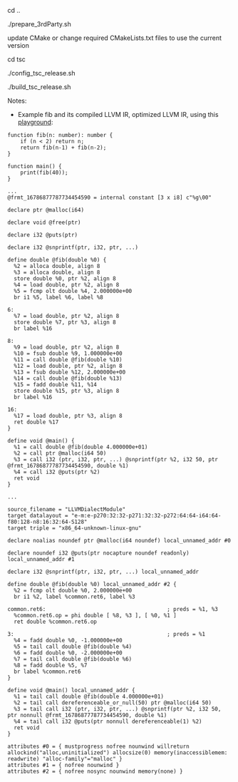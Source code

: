 cd ..

./prepare_3rdParty.sh

update CMake or change required CMakeLists.txt files to use the current version

cd tsc

./config_tsc_release.sh

./build_tsc_release.sh

Notes:
- Example fib and its compiled LLVM IR, optimized LLVM IR, using this [playground](https://godbolt.org/#z:OYLghAFBqd5TKALEBjA9gEwKYFFMCWALugE4A0BIEAZgQDbYB2AhgLbYgDkAjF%2BTXRMiAZVQtGIHgA4BQogFUAztgAKAD24AGfgCsp5eiyagiATwAO2JalIELRcisaoiBIdWaYAwunoBXNiYQACZyLwAZAiZsADlAgCNsUhAAZh5yC3QlYncmXwCg0Mzs3KEomPi2JJT0p2wXNyERIhZSIgLA4LDnbFc8lraiCrjE5LSMpVb2zqKe6eHo0erx9IBKJ3R/UlROLhYEqdIWVwBqVCMlJVOAEWwLIY5hU4BSAHYAIRetAEFT//OQiO/lcZAgFn8CXoBFQp1YHBApyO0WAa1en3eN2%2BP2xANOFjswli7GwEDWiIAbugCJh0V9fni8QTokQIC8QiE7g92k8iHCSYj2SFXiEPqciEgCEoAHTw7BrF6pel/AGY7G4gEHI4nPnM4QAWWw2DcJjJlOpmEVYoA9NbTmx/FNTklTgQ2BZGLzsLToqccHYKd7zpcVEp1W8sb9sRcWFdTj9UBh/MIUVzHsw%2Bdh1EQvNc0zyM3SNf8MExgaDSGSiwzGf8lP4rJWhQmkymTKdjLSfv5CCbgEKFUrTrbAWWiKQQSRSNdff6CIHaTGrtZ7Y6%2BeJ6PQkQ3kmTi%2BjIzia/89URDcaUWbTlSadWVbXT2yOQAVJDYeOJrZt4C3e7p54cMa1zYCcSCnPqQiYCwZgdnyPBaOw0oDla%2B5qlGx6nMAzDJCwOYAEr3GQRBKFeN60u8yq1iehKskKADi2HHH2HafsmzGkIR7QytKSEcoOlGqhG4aHtiNDJv0Qj2iw0RVhR%2B6MHyODckQvKIvmKkZlaw52ugADW4roOcHG4e%2BLCnBxNDJMwuwGR2TAdoc446uKljYPuSn/nyio3HC2AAO4fq2fbqbye5DiOem2bYIE5nZtKxjkwD2WZTBCAAtFqTlnPWCRLmGGEeQWwjSqexIcGFAn/IVGnFae559hV%2B62tVvLSlhMRMdgBFZFxFXaacySkGQiItYWUpwugfLoDQLlWIFX7BX%2BRWOOcxipXyJy7HG7U4fhnHEcJXAbPQ3AAKz8MEXA6OQ6DcM%2BrliHYDinMSbiBkiWw7O%2B7LpPwRDaEdGy6WkqTSqk4MQ5DkMAGyGNwAAs/BsCAbzw2DqTSJjqTw/DbzQ1oWjw%2BQl3XbdXD8EoIBaOQ/1XUd5BwLAKBZn0/hTpQ1BtMASiqMYDQiEg6B%2BZdfDkBg7oMLheS8zE9AC0LJP8OLFgMOMxGoAA%2BloWsa6kp0a8AqBi%2BgEuMKQZV7ErJsq2bADybPy8LAPhOofQ/KQ3PcPwLOoC0hCXfwgjCGIEicDwRNB4oKgaM7%2BgZEYJggOYVg2E9jjQoc8AbOgDh5JT5M3YGpB2DglOQBsSifbsBhTP7Mv84LTu8PwfnHBY3B8MdZ0Xc7ZO4K7qBs2Qpz3VYj32Hyr3zu%2Bvim8kpxaNKi8EtgeunAAUgAks%2BpwQHR3hohAo/YOPz1T4G5CnPgxDDz9PBrH9ANrBsb4sP61Bd1wiPkMjISndK0NoY8GAdDU6p0QipAAJyQKAcTXuXsnBUxpk/IGaR/4Yz1uAngeNIHYLeG8OGXBUg9zpjdBBtMdAbEZsgNA1tVYUCoBAZW9Ck42B1trPWBsjY4ApDCbAAA1Ag/lbZWBFoHBgOZpzUASM7BI0Q2hmA7vwORrBSBmFtgkXQfRaai3FryW2TB6CKNITgBI/hgDeAkPQfOoscBsGMMASQJiCAcX6IGfO10fZsz2KLFkDRnYZ2OGo3wOBnbjjdEojYNAjDc0EcI0RSi5DBw3GHCO8hlBqE0KQuOhgHFJ1cqnCehgCCZ3LjdXOQIEHoCLiXawWd6iNDyJ4JgPg/BdAMJEJYVQagGCyDkJo%2BQ2lFAyH0soTARjdPGJMBo2iBgLFmMEaZjTmgLAmWMFIkx5lDMWU4VZXT1lSArlXMOn9zpwNIWTEeD1bATxelLd6s8bbz0XsvDia8t47z3gfXe18pwinWI/Omz9yCv3fmScgwN0jShCNIdI4d4bSEgajRFWhZAnS/iQ0mCDKbUwofTahEAUAuI5kwuhZsLZ3WuWnO5b0Z5kueUvEqbzTob23rvfeD9wi9jIDSAwkcQ6SHDkkqOmTY41xmRJYIEAvALI6S0tZKwNklH6XkWVIzSgDIVT0pZsyVlDDVQ03VTBBjtC1VM3Z%2Brtk1z2ZUA598aYcWwLyrQpzMX8DJhECI/D9SnE3nhU4cS/Lz2PqfSe9y6Vz1IAvRlK93lsq%2BYfX5t8IEZFOI8%2Bh/z76Asoag8G6MoYFtSIQ7%2BisyEFxxcgoFn8QhurLdmwG5Ai45A8PDIAA%3D%3D):
```
function fib(n: number): number {
    if (n < 2) return n;
    return fib(n-1) + fib(n-2);
}

function main() {
    print(fib(40));
}
```
```
...
@frmt_16786877787734454590 = internal constant [3 x i8] c"%g\00"

declare ptr @malloc(i64)

declare void @free(ptr)

declare i32 @puts(ptr)

declare i32 @snprintf(ptr, i32, ptr, ...)

define double @fib(double %0) {
  %2 = alloca double, align 8
  %3 = alloca double, align 8
  store double %0, ptr %2, align 8
  %4 = load double, ptr %2, align 8
  %5 = fcmp olt double %4, 2.000000e+00
  br i1 %5, label %6, label %8

6:
  %7 = load double, ptr %2, align 8
  store double %7, ptr %3, align 8
  br label %16

8:
  %9 = load double, ptr %2, align 8
  %10 = fsub double %9, 1.000000e+00
  %11 = call double @fib(double %10)
  %12 = load double, ptr %2, align 8
  %13 = fsub double %12, 2.000000e+00
  %14 = call double @fib(double %13)
  %15 = fadd double %11, %14
  store double %15, ptr %3, align 8
  br label %16

16:
  %17 = load double, ptr %3, align 8
  ret double %17
}

define void @main() {
  %1 = call double @fib(double 4.000000e+01)
  %2 = call ptr @malloc(i64 50)
  %3 = call i32 (ptr, i32, ptr, ...) @snprintf(ptr %2, i32 50, ptr @frmt_16786877787734454590, double %1)
  %4 = call i32 @puts(ptr %2)
  ret void
}

...
```
```
source_filename = "LLVMDialectModule"
target datalayout = "e-m:e-p270:32:32-p271:32:32-p272:64:64-i64:64-f80:128-n8:16:32:64-S128"
target triple = "x86_64-unknown-linux-gnu"

declare noalias noundef ptr @malloc(i64 noundef) local_unnamed_addr #0

declare noundef i32 @puts(ptr nocapture noundef readonly) local_unnamed_addr #1

declare i32 @snprintf(ptr, i32, ptr, ...) local_unnamed_addr

define double @fib(double %0) local_unnamed_addr #2 {
  %2 = fcmp olt double %0, 2.000000e+00
  br i1 %2, label %common.ret6, label %3

common.ret6:                                      ; preds = %1, %3
  %common.ret6.op = phi double [ %8, %3 ], [ %0, %1 ]
  ret double %common.ret6.op

3:                                                ; preds = %1
  %4 = fadd double %0, -1.000000e+00
  %5 = tail call double @fib(double %4)
  %6 = fadd double %0, -2.000000e+00
  %7 = tail call double @fib(double %6)
  %8 = fadd double %5, %7
  br label %common.ret6
}

define void @main() local_unnamed_addr {
  %1 = tail call double @fib(double 4.000000e+01)
  %2 = tail call dereferenceable_or_null(50) ptr @malloc(i64 50)
  %3 = tail call i32 (ptr, i32, ptr, ...) @snprintf(ptr %2, i32 50, ptr nonnull @frmt_16786877787734454590, double %1)
  %4 = tail call i32 @puts(ptr nonnull dereferenceable(1) %2)
  ret void
}

attributes #0 = { mustprogress nofree nounwind willreturn allockind("alloc,uninitialized") allocsize(0) memory(inaccessiblemem: readwrite) "alloc-family"="malloc" }
attributes #1 = { nofree nounwind }
attributes #2 = { nofree nosync nounwind memory(none) }
```
